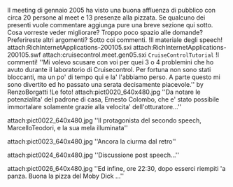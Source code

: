 Il meeting di gennaio 2005 ha visto una buona affluenza di pubblico con circa 20 persone al meet e 13 presenze alla pizzata. Se qualcuno dei presenti vuole commentare aggiunga pure una breve sezione qui sotto. Cosa vorreste veder migliorare? Troppo poco spazio alle domande? Preferireste altri argomenti? Sotto coi commenti.
!Il materiale degli speech!
attach:RichInternetApplications-200105.sxi
attach:RichInternetApplications-200105.swf
attach:cruisecontrol.meet.gen05.sxi
`CruiseControlTutorial`
!I commenti!
''Mi volevo scusare con voi per quei 3 o 4 problemini che ho avuto durante il laboratorio di Cruisecontrol. Per fortuna non sono stati bloccanti, ma un po' di tempo qui e la' l'abbiamo perso. A parte questo mi sono divertito ed ho passato una serata decisamente piacevole.'' by RenzoBorgatti
!Le foto!
attach:pict0020_640x480.jpg
''Da notare le potenzialita' del padrone di casa, Ernesto Colombo, che e' stato possibile immortalare solamente grazie alla velocita' dell'otturatore...''

attach:pict0022_640x480.jpg
''Il protagonista del secondo speech, MarcelloTeodori, e la sua mela illuminata''

attach:pict0023_640x480.jpg
''Ancora la ciurma dal retro''

attach:pict0024_640x480.jpg
''Discussione post speech...''

attach:pict0026_640x480.jpg
''Ed infine, ore 22:30, dopo esserci riempiti 'a panza. Buona la pizza del Moby Dick ...''